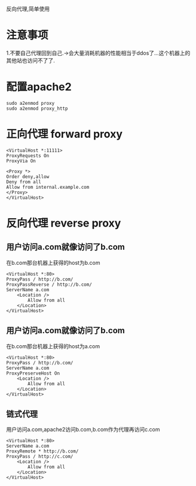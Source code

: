 反向代理,简单使用
# 注意事项
1.不要自己代理回到自己.->会大量消耗机器的性能相当于ddos了...这个机器上的其他站也访问不了了.

# 配置apache2
```
sudo a2enmod proxy
sudo a2enmod proxy_http
```
# 正向代理 forward proxy
```
<VirtualHost *:11111>
ProxyRequests On
ProxyVia On

<Proxy *>
Order deny,allow
Deny from all
Allow from internal.example.com
</Proxy>
</VirtualHost>
```
# 反向代理 reverse proxy
## 用户访问a.com就像访问了b.com
在b.com那台机器上获得的host为b.com
```
<VirtualHost *:80>
ProxyPass / http://b.com/
ProxyPassReverse / http://b.com/
ServerName a.com
    <Location />
        Allow from all
    </Location>
</VirtualHost>
```
## 用户访问a.com就像访问了b.com
在b.com那台机器上获得的host为a.com
```
<VirtualHost *:80>
ProxyPass / http://b.com/
ServerName a.com
ProxyPreserveHost On
    <Location />
        Allow from all
    </Location>
</VirtualHost>
```
## 链式代理
用户访问a.com,apache2访问b.com,b.com作为代理再访问c.com
```
<VirtualHost *:80>
ServerName a.com
ProxyRemote * http://b.com/
ProxyPass / http://c.com/
    <Location />
        Allow from all
    </Location>
</VirtualHost>
```
